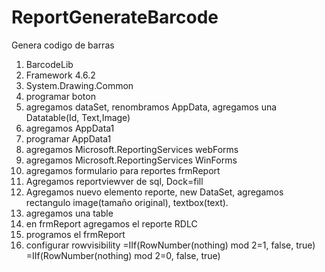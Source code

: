 # ReportGenerateBarcode
Genera codigo de barras

1. BarcodeLib
2. Framework 4.6.2
3. System.Drawing.Common
4. programar boton
5. agregamos dataSet, renombramos AppData, agregamos una Datatable(Id, Text,Image)
6. agregamos AppData1
7. programar AppData1
8. agregamos Microsoft.ReportingServices webForms
9. agregamos Microsoft.ReportingServices WinForms
10. agregamos formulario para reportes frmReport
11. Agregamos reportviewver de sql, Dock=fill
12. Agregamos nuevo elemento reporte, new DataSet, agregamos rectangulo
    image(tamaño original), textbox(text).
13. agregamos una table
14. en frmReport agregamos el reporte RDLC
15. programos el frmReport
16. configurar rowvisibility
=IIf(RowNumber(nothing) mod 2=1, false, true)
=IIf(RowNumber(nothing) mod 2=0, false, true)